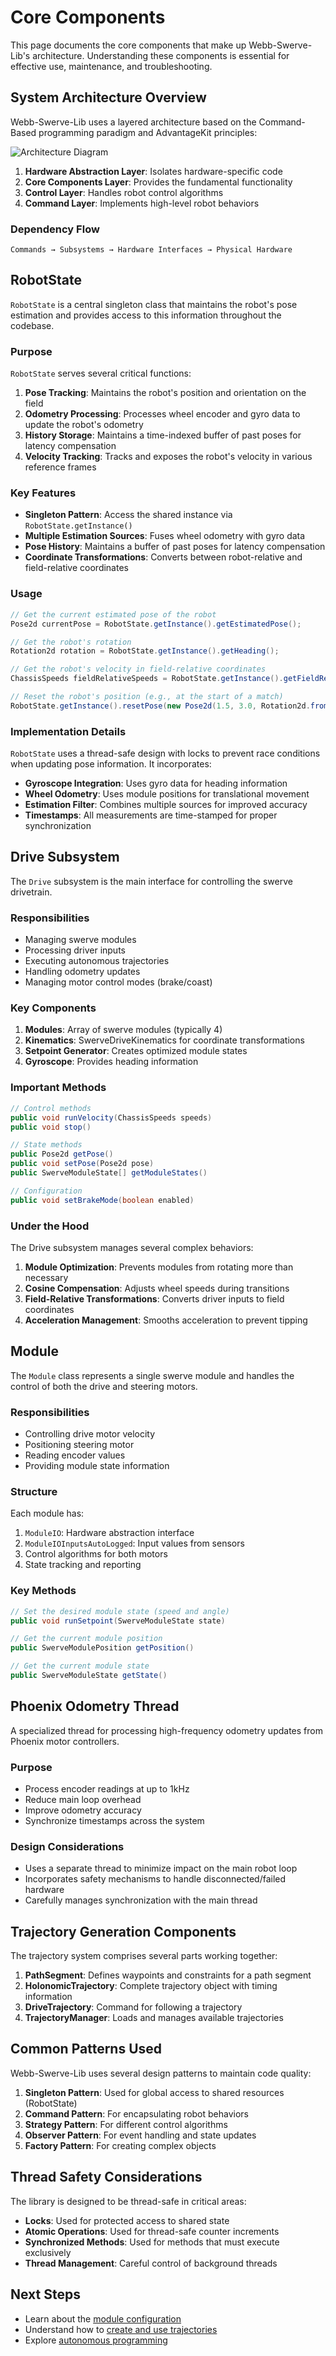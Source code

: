 # Core Components

This page documents the core components that make up Webb-Swerve-Lib's architecture. Understanding these components is essential for effective use, maintenance, and troubleshooting.

## System Architecture Overview

Webb-Swerve-Lib uses a layered architecture based on the Command-Based programming paradigm and AdvantageKit principles:

![Architecture Diagram](https://via.placeholder.com/750x400?text=Webb-Swerve-Lib+Architecture)

1. **Hardware Abstraction Layer**: Isolates hardware-specific code
2. **Core Components Layer**: Provides the fundamental functionality
3. **Control Layer**: Handles robot control algorithms
4. **Command Layer**: Implements high-level robot behaviors

### Dependency Flow

```
Commands → Subsystems → Hardware Interfaces → Physical Hardware
```

## RobotState

`RobotState` is a central singleton class that maintains the robot's pose estimation and provides access to this information throughout the codebase.

### Purpose

`RobotState` serves several critical functions:

1. **Pose Tracking**: Maintains the robot's position and orientation on the field
2. **Odometry Processing**: Processes wheel encoder and gyro data to update the robot's odometry
3. **History Storage**: Maintains a time-indexed buffer of past poses for latency compensation
4. **Velocity Tracking**: Tracks and exposes the robot's velocity in various reference frames

### Key Features

- **Singleton Pattern**: Access the shared instance via `RobotState.getInstance()`
- **Multiple Estimation Sources**: Fuses wheel odometry with gyro data
- **Pose History**: Maintains a buffer of past poses for latency compensation
- **Coordinate Transformations**: Converts between robot-relative and field-relative coordinates

### Usage

```java
// Get the current estimated pose of the robot
Pose2d currentPose = RobotState.getInstance().getEstimatedPose();

// Get the robot's rotation
Rotation2d rotation = RobotState.getInstance().getHeading();

// Get the robot's velocity in field-relative coordinates
ChassisSpeeds fieldRelativeSpeeds = RobotState.getInstance().getFieldRelativeSpeeds();

// Reset the robot's position (e.g., at the start of a match)
RobotState.getInstance().resetPose(new Pose2d(1.5, 3.0, Rotation2d.fromDegrees(180)));
```

### Implementation Details

`RobotState` uses a thread-safe design with locks to prevent race conditions when updating pose information. It incorporates:

- **Gyroscope Integration**: Uses gyro data for heading information
- **Wheel Odometry**: Uses module positions for translational movement
- **Estimation Filter**: Combines multiple sources for improved accuracy
- **Timestamps**: All measurements are time-stamped for proper synchronization

## Drive Subsystem

The `Drive` subsystem is the main interface for controlling the swerve drivetrain.

### Responsibilities

- Managing swerve modules
- Processing driver inputs
- Executing autonomous trajectories
- Handling odometry updates
- Managing motor control modes (brake/coast)

### Key Components

1. **Modules**: Array of swerve modules (typically 4)
2. **Kinematics**: SwerveDriveKinematics for coordinate transformations
3. **Setpoint Generator**: Creates optimized module states
4. **Gyroscope**: Provides heading information

### Important Methods

```java
// Control methods
public void runVelocity(ChassisSpeeds speeds)
public void stop()

// State methods
public Pose2d getPose()
public void setPose(Pose2d pose)
public SwerveModuleState[] getModuleStates()

// Configuration
public void setBrakeMode(boolean enabled)
```

### Under the Hood

The Drive subsystem manages several complex behaviors:

1. **Module Optimization**: Prevents modules from rotating more than necessary
2. **Cosine Compensation**: Adjusts wheel speeds during transitions
3. **Field-Relative Transformations**: Converts driver inputs to field coordinates
4. **Acceleration Management**: Smooths acceleration to prevent tipping

## Module

The `Module` class represents a single swerve module and handles the control of both the drive and steering motors.

### Responsibilities

- Controlling drive motor velocity
- Positioning steering motor
- Reading encoder values
- Providing module state information

### Structure

Each module has:

1. `ModuleIO`: Hardware abstraction interface
2. `ModuleIOInputsAutoLogged`: Input values from sensors
3. Control algorithms for both motors
4. State tracking and reporting

### Key Methods

```java
// Set the desired module state (speed and angle)
public void runSetpoint(SwerveModuleState state)

// Get the current module position
public SwerveModulePosition getPosition()

// Get the current module state
public SwerveModuleState getState()
```

## Phoenix Odometry Thread

A specialized thread for processing high-frequency odometry updates from Phoenix motor controllers.

### Purpose

- Process encoder readings at up to 1kHz
- Reduce main loop overhead
- Improve odometry accuracy
- Synchronize timestamps across the system

### Design Considerations

- Uses a separate thread to minimize impact on the main robot loop
- Incorporates safety mechanisms to handle disconnected/failed hardware
- Carefully manages synchronization with the main thread

## Trajectory Generation Components

The trajectory system comprises several parts working together:

1. **PathSegment**: Defines waypoints and constraints for a path segment
2. **HolonomicTrajectory**: Complete trajectory object with timing information
3. **DriveTrajectory**: Command for following a trajectory
4. **TrajectoryManager**: Loads and manages available trajectories

## Common Patterns Used

Webb-Swerve-Lib uses several design patterns to maintain code quality:

1. **Singleton Pattern**: Used for global access to shared resources (RobotState)
2. **Command Pattern**: For encapsulating robot behaviors
3. **Strategy Pattern**: For different control algorithms
4. **Observer Pattern**: For event handling and state updates
5. **Factory Pattern**: For creating complex objects

## Thread Safety Considerations

The library is designed to be thread-safe in critical areas:

- **Locks**: Used for protected access to shared state
- **Atomic Operations**: Used for thread-safe counter increments
- **Synchronized Methods**: Used for methods that must execute exclusively
- **Thread Management**: Careful control of background threads

## Next Steps

- Learn about the [module configuration](module-configuration.md)
- Understand how to [create and use trajectories](creating-trajectories.md)
- Explore [autonomous programming](autonomous-programming.md)
